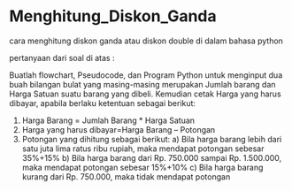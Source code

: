 # Menghitung_Diskon_Ganda
cara menghitung diskon ganda atau diskon double di dalam bahasa python

pertanyaan dari soal di atas :

Buatlah flowchart, Pseudocode, dan Program Python untuk menginput dua buah bilangan bulat yang masing-masing merupakan Jumlah barang dan Harga Satuan suatu barang yang dibeli. Kemudian cetak Harga yang harus dibayar, apabila berlaku ketentuan sebagai berikut:
1. Harga Barang = Jumlah Barang * Harga Satuan
2. Harga yang harus dibayar=Harga Barang – Potongan
3. Potongan yang dihitung sebagai berikut:
    a) Bila harga barang lebih dari satu juta lima ratus ribu rupiah, maka mendapat potongan sebesar
       35%+15%
    b) Bila harga barang dari Rp. 750.000 sampai Rp. 1.500.000, maka mendapat potongan sebesar
       15%+10%
    c) Bila harga barang kurang dari Rp. 750.000, maka tidak mendapat potongan
